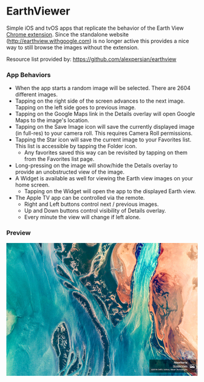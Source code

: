 # EarthViewer
Simple iOS and tvOS apps that replicate the behavior of the Earth View [Chrome extension](https://chromewebstore.google.com/detail/earth-view-from-google-ea/bhloflhklmhfpedakmangadcdofhnnoh). Since the standalone website (http://earthview.withgoogle.com) is no longer active this provides a nice way to still browse the images without the extension.

Resource list provided by: https://github.com/alexpersian/earthview

### App Behaviors
* When the app starts a random image will be selected. There are 2604 different images.
* Tapping on the right side of the screen advances to the next image. Tapping on the left side goes to previous image.
* Tapping on the Google Maps link in the Details overlay will open Google Maps to the image's location.
* Tapping on the Save Image icon will save the currently displayed image (in full-res) to your camera roll. This requires Camera Roll permissions.
* Tapping the Star icon will save the current image to your Favorites list. This list is accessible by tapping the Folder icon.
	* Any favorites saved this way can be revisited by tapping on them from the Favorites list page.
* Long-pressing on the image will show/hide the Details overlay to provide an unobstructed view of the image.
* A Widget is available as well for viewing the Earth view images on your home screen.
	* Tapping on the Widget will open the app to the displayed Earth view.
* The Apple TV app can be controlled via the remote.
	* Right and Left buttons control next / previous images.
	* Up and Down buttons control visibility of Details overlay.
	* Every minute the view will change if left alone.

### Preview
![preview](earthviewer_preview.png)
